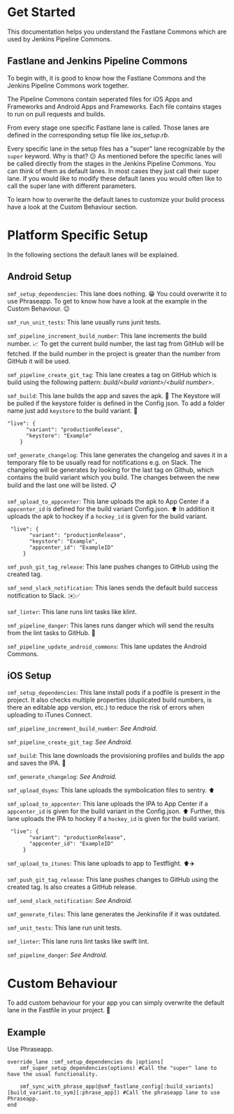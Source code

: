 # Get Started
This documentation helps you understand the Fastlane Commons which are used by Jenkins Pipeline Commons.

## Fastlane and Jenkins Pipeline Commons
To begin with, it is good to know how the Fastlane Commons and the Jenkins Pipeline Commons work together.

The Pipeline Commons contain seperated files for iOS Apps and Frameworks and Android Apps and Frameworks. Each file contains stages to run on pull requests and builds. 

From every stage one specific Fastlane lane is called. Those lanes are defined in the corresponding setup file like *ios_setup.rb*.

Every specific lane in the setup files has a "super" lane recognizable by the `super` keyword. Why is that? :confused:
As mentioned before the specific lanes will be called directly from the stages in the Jenkins Pipeline Commons. You can think of them as default lanes. In most cases they just call their super lane. If you would like to modify these default lanes you would often like to call the super lane with different parameters. 

To learn how to overwrite the default lanes to customize your build process have a look at the Custom Behaviour section.

# Platform Specific Setup
In the following sections the default lanes will be explained. 

## Android Setup
`smf_setup_dependencies`: This lane does nothing. :grin: You could overwrite it to use Phraseapp. To get to know how have a look at the example in the Custom Behaviour. :wink:

`smf_run_unit_tests`: This lane usually runs junit tests.

`smf_pipeline_increment_build_number`: This lane increments the build number. :chart_with_upwards_trend: To get the current build number, the last tag from GitHub will be fetched. If the build number in the project is greater than the number from GitHub it will be used.

`smf_pipeline_create_git_tag`: This lane creates a tag on GitHub which is build using the following pattern: *build/\<build variant\>/\<build number\>*.

`smf_build`: This lane builds the app and saves the apk. :floppy_disk: The Keystore will be pulled if the keystore folder is defined in the Config json. To add a folder name just add `keystore` to the build variant. :key:
```
"live": {
      "variant": "productionRelease",
      "keystore": "Example"
    }
```

`smf_generate_changelog`: This lane generates the changelog and saves it in a temporary file to be usually read for notifications e.g. on Slack. The changelog will be generates by looking for the last tag on Github, which contains the build variant which you build. The changes between the new build and the last one will be listed. :clipboard:

`smf_upload_to_appcenter`: This lane uploads the apk to App Center if a `appcenter_id` is defined for the build variant Config.json. :arrow_up: In addition it uploads the apk to hockey if a `hockey_id` is given for the build variant.
```
 "live": {
       "variant": "productionRelease",
       "keystore": "Example",
       "appcenter_id": "ExampleID"
     }
```

`smf_push_git_tag_release`: This lane pushes changes to GitHub using the created tag.

`smf_send_slack_notification`: This lanes sends the default build success notification to Slack. :envelope::white_check_mark:

`smf_linter`: This lane runs lint tasks like klint.

`smf_pipeline_danger`: This lanes runs danger which will send the results from the lint tasks to GitHub. :rotating_light:

`smf_pipeline_update_android_commons`: This lane updates the Android Commons.

## iOS Setup
`smf_setup_dependencies`: This lane install pods if a podfile is present in the project. It also checks multiple properties (duplicated build numbers, is there an editable app version, etc.) to reduce the risk of errors when uploading to iTunes Connect. 

`smf_pipeline_increment_build_number`: *See Android.*

`smf_pipeline_create_git_tag`: *See Android.*

`smf_build`: This lane downloads the provisioning profiles and builds the app and saves the IPA. :floppy_disk:

`smf_generate_changelog`: *See Android.*

`smf_upload_dsyms`: This lane uploads the symbolication files to sentry. :arrow_up:

`smf_upload_to_appcenter`: This lane uploads the IPA to App Center if a `appcenter_id` is given for the build variant in the Config.json. :arrow_up: Further, this lane uploads the IPA to hockey if a `hockey_id` is given for the build variant.
```
 "live": {
       "variant": "productionRelease",
       "appcenter_id": "ExampleID"
     }
```
`smf_upload_to_itunes`: This lane uploads to app to Testflight. :arrow_up::airplane:

`smf_push_git_tag_release`: This lane pushes changes to GitHub using the created tag. Is also creates a GitHub release.

`smf_send_slack_notification`: *See Android.*

`smf_generate_files`: This lane generates the Jenkinsfile if it was outdated.

`smf_unit_tests`: This lane run unit tests.

`smf_linter`: This lane runs lint tasks like swift lint.

`smf_pipeline_danger`: *See Android.*

# Custom Behaviour

To add custom behaviour for your app you can simply overwrite the default lane in the Fastfile in your project. :wrench:

## Example
Use Phraseapp.
```
override_lane :smf_setup_dependencies do |options[
    smf_super_setup_dependencies(options) #Call the "super" lane to have the usual functionality.
    
    smf_sync_with_phrase_app(@smf_fastlane_config[:build_variants][build_variant.to_sym][:phrase_app]) #Call the phraseapp lane to use Phraseapp.
end
```